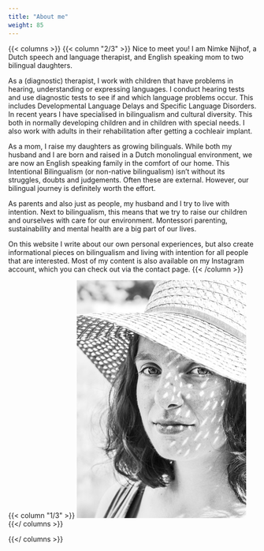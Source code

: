 ```yaml
---
title: "About me"
weight: 85
---
```


{{< columns >}}
{{< column "2/3" >}}
Nice to meet you! I am Nimke Nijhof, a Dutch speech and language therapist, and English speaking mom to two bilingual daughters.

As a (diagnostic) therapist, I work with children that have problems in hearing, understanding or expressing languages. I conduct hearing tests and use diagnostic tests to see if and which language problems occur. This includes Developmental Language Delays and Specific Language Disorders. In recent years I have specialised in bilingualism and cultural diversity. This both in normally developing children and in children with special needs. I also work with adults in their rehabilitation after getting a cochleair implant.

As a mom, I raise my daughters as growing bilinguals. While both my husband and I are born and raised in a Dutch monolingual environment, we are now an English speaking family in the comfort of our home. This Intentional Bilingualism (or non-native bilingualism) isn’t without its struggles, doubts and judgements. Often these are external. However, our bilingual journey is definitely worth the effort.

As parents and also just as people, my husband and I try to live with intention. Next to bilingualism, this means that we try to raise our children and ourselves with care for our environment. Montessori parenting, sustainability and mental health are a big part of our lives.

On this website I write about our own personal experiences, but also create informational pieces on bilingualism and living with intention for all people that are interested. Most of my content is also available on my Instagram account, which you can check out via the contact page.
{{< /column >}}

{{< column "1/3" >}}
!["Black and white picture of Nimke Nijhof"](/main_files/nimke_black_white.jpg)
{{</ columns >}}

{{</ columns >}}
